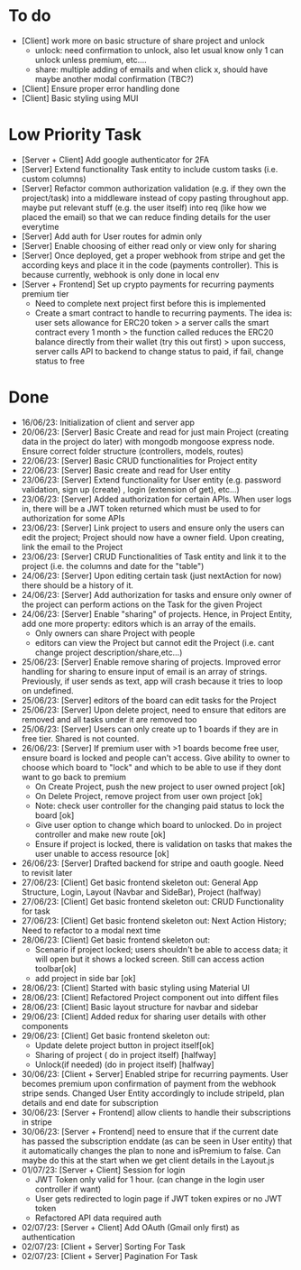 # To do
- [Client] work more on basic structure of share project and unlock
    - unlock: need confirmation to unlock, also let usual know only 1 can unlock unless premium, etc....
    - share: multiple adding of emails and when click x, should have maybe another modal confirmation (TBC?)
- [Client] Ensure proper error handling done
- [Client] Basic styling using MUI

# Low Priority Task
- [Server + Client] Add google authenticator for 2FA
- [Server] Extend functionality Task entity to include custom tasks (i.e. custom columns)
- [Server] Refactor common authorization validation (e.g. if they own the project/task) into a middleware instead of copy pasting throughout app. maybe put relevant stuff (e.g. the user itself) into req (like how we placed the email) so that we can reduce finding details for the user everytime
- [Server] Add auth for User routes for admin only
- [Server] Enable choosing of either read only or view only for sharing
- [Server] Once deployed, get a proper webhook from stripe and get the according keys and place it in the code (payments controller). This is because currently, webhook is only done in local env
- [Server + Frontend] Set up crypto payments for recurring payments premium tier
    - Need to complete next project first before this is implemented
    - Create a smart contract to handle to recurring payments. The idea is: user sets allowance for ERC20 token > a server calls the smart contract every 1 month > the function called reduces the ERC20 balance directly from their wallet (try this out first) > upon success, server calls API to backend to change status to paid, if fail, change status to free


# Done
- 16/06/23: Initialization of client and server app
- 20/06/23: [Server] Basic Create and read for just main Project (creating data in the project do later) with mongodb mongoose express node. Ensure correct folder structure (controllers, models, routes)
- 22/06/23: [Server] Basic CRUD functionalities for Project entity
- 22/06/23: [Server] Basic create and read for User entity
- 23/06/23: [Server] Extend functionality for User entity (e.g. password validation, sign up (create) , login (extension of get), etc...)
- 23/06/23: [Server] Added authorization for certain APIs. When user logs in, there will be a JWT token returned which must be used to for authorization for some APIs
- 23/06/23: [Server] Link project to users and ensure only the users can edit the project; Project should now have a owner field. Upon creating, link the email to the Project
- 23/06/23: [Server] CRUD Functionalities of Task entity and link it to the project (i.e. the columns and date for the "table")
- 24/06/23: [Server] Upon editing certain task (just nextAction for now) there should be a history of it.  
- 24/06/23: [Server] Add authorization for tasks and ensure only owner of the project can perform actions on the Task for the given Project
- 24/06/23: [Server] Enable "sharing" of projects. Hence, in Project Entity, add one more property: editors which is an array of the emails.
    - Only owners can share Project with people
    - editors can view the Project but cannot edit the Project (i.e. cant change project description/share,etc...)
- 25/06/23: [Server] Enable remove sharing of projects. Improved error handling for sharing to ensure input of email is an array of strings. Previously, if user sends as text, app will crash because it tries to loop on undefined. 
- 25/06/23: [Server] editors of the board can edit tasks for the Project
- 25/06/23: [Server] Upon delete project, need to ensure that editors are removed and all tasks under it are removed too
- 25/06/23: [Server] Users can only create up to 1 boards if they are in free tier. Shared is not counted. 
- 26/06/23: [Server] If premium user with >1 boards become free user, ensure board is locked and people can't access. Give ability to owner to choose which board to "lock" and which to be able to use if they dont want to go back to premium
    - On Create Project, push the new project to user owned project [ok]
    - On Delete Project, remove project from user own project [ok]
    - Note: check user controller for the changing paid status to lock the board [ok]
    - Give user option to change which board to unlocked. Do in project controller and make new route [ok]
    - Ensure if project is locked, there is validation on tasks that makes the user unable to access resource [ok]
- 26/06/23: [Server] Drafted backend for stripe and oauth google. Need to revisit later
- 27/06/23: [Client] Get basic frontend skeleton out: General App Structure, Login, Layout (Navbar and SideBar), Project (halfway)
- 27/06/23: [Client] Get basic frontend skeleton out: CRUD Functionality for task
- 27/06/23: [Client] Get basic frontend skeleton out: Next Action History; Need to refactor to a modal next time
- 28/06/23: [Client] Get basic frontend skeleton out:
    - Scenario if project locked; users shouldn't be able to access data; it will open but it shows a locked screen. Still can access action toolbar[ok]
    - add project in side bar [ok]
- 28/06/23: [Client] Started with basic styling using Material UI
- 28/06/23: [Client] Refactored Project component out into diffent files
- 28/06/23: [Client] Basic layout structure for navbar and sidebar
- 29/06/23: [Client] Added redux for sharing user details with other components
- 29/06/23: [Client] Get basic frontend skeleton out: 
    - Update delete project button in project itself[ok]
    - Sharing of project ( do in project itself) [halfway]
    - Unlock(if needed) (do in project itself) [halfway]
- 30/06/23: [Client + Server] Enabled stripe for recurring payments. User becomes premium upon confirmation of payment from the webhook stripe sends. Changed User Entity accordingly to include stripeId, plan details and end date for subscription
- 30/06/23: [Server + Frontend] allow clients to handle their subscriptions in stripe
- 30/06/23: [Server + Frontend] need to ensure that if the current date has passed the subscription enddate (as can be seen in User entity) that it automatically changes the plan to none and isPremium to false. Can maybe do this at the start when we get client details in the Layout.js 
- 01/07/23: [Server + Client] Session for login
    - JWT Token only valid for 1 hour. (can change in the login user controller if want)
    - User gets redirected to login page if JWT token expires or no JWT token
    - Refactored API data required auth
- 02/07/23: [Server + Client] Add OAuth (Gmail only first) as authentication
- 02/07/23: [Client + Server] Sorting For Task
- 02/07/23: [Client + Server] Pagination For Task

